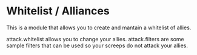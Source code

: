 # Whitelist / Alliances
This is a module that allows you to create and mantain a whitelist of allies. 

attack.whitelist allows you to change your allies.
attack.filters are some sample filters that can be used so your screeps do not attack your allies.
